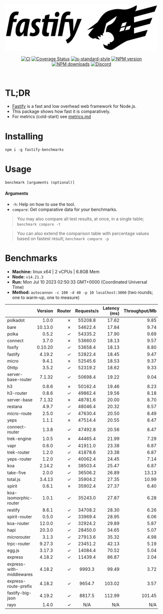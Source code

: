 <div align="center">
  <img src="https://github.com/fastify/graphics/raw/HEAD/fastify-landscape-outlined.svg" width="650" height="auto"/>
</div>

<div align="center">

[![CI](https://github.com/fastify/fastify/workflows/ci/badge.svg)](https://github.com/fastify/fastify/actions/workflows/ci.yml)
[![Coverage Status](https://coveralls.io/repos/github/fastify/fastify/badge.svg?branch=master)](https://coveralls.io/github/fastify/fastify?branch=master)
[![js-standard-style](https://img.shields.io/badge/code%20style-standard-brightgreen.svg?style=flat)](http://standardjs.com/)
[![NPM version](https://img.shields.io/npm/v/fastify.svg?style=flat)](https://www.npmjs.com/package/fastify)
[![NPM downloads](https://img.shields.io/npm/dm/fastify.svg?style=flat)](https://www.npmjs.com/package/fastify) [![Discord](https://img.shields.io/discord/725613461949906985)](https://discord.gg/fastify)

</div>
<br />

# TL;DR

* [Fastify](https://github.com/fastify/fastify) is a fast and low overhead web framework for Node.js.
* This package shows how fast it is comparatively.
* For metrics (cold-start) see [metrics.md](./METRICS.md)

# Installing

```
npm i -g fastify-benchmarks
```

# Usage

```
benchmark [arguments (optional)]
```

#### Arguments

* `-h`: Help on how to use the tool.
* `compare`: Get comparative data for your benchmarks.

> You may also compare all test results, at once, in a single table; `benchmark compare -t`

> You can also extend the comparison table with percentage values based on fastest result; `benchmark compare -p`
# Benchmarks

* __Machine:__ linux x64 | 2 vCPUs | 6.8GB Mem
* __Node:__ `v14.21.3`
* __Run:__ Mon Jul 10 2023 02:50:33 GMT+0000 (Coordinated Universal Time)
* __Method:__ `autocannon -c 100 -d 40 -p 10 localhost:3000` (two rounds; one to warm-up, one to measure)

|                          | Version | Router | Requests/s | Latency (ms) | Throughput/Mb |
| :--                      | --:     | --:    | :-:        | --:          | --:           |
| polkadot                 | 1.0.0   | ✗      | 55208.8    | 17.62        | 9.85          |
| bare                     | 10.13.0 | ✗      | 54622.4    | 17.84        | 9.74          |
| polka                    | 0.5.2   | ✓      | 54335.2    | 17.90        | 9.69          |
| connect                  | 3.7.0   | ✗      | 53660.0    | 18.13        | 9.57          |
| foxify                   | 0.10.20 | ✓      | 53658.4    | 18.13        | 8.80          |
| fastify                  | 4.19.2  | ✓      | 52822.4    | 18.45        | 9.47          |
| micro                    | 9.4.1   | ✗      | 52545.6    | 18.53        | 9.37          |
| 0http                    | 3.5.2   | ✓      | 52319.2    | 18.62        | 9.33          |
| server-base-router       | 7.1.32  | ✓      | 50698.4    | 19.22        | 9.04          |
| h3                       | 0.8.6   | ✗      | 50162.4    | 19.46        | 8.23          |
| h3-router                | 0.8.6   | ✓      | 49862.4    | 19.56        | 8.18          |
| server-base              | 7.1.32  | ✗      | 48781.6    | 20.00        | 8.70          |
| restana                  | 4.9.7   | ✓      | 48046.4    | 20.32        | 8.57          |
| micro-route              | 2.5.0   | ✓      | 47630.4    | 20.50        | 8.49          |
| yeps                     | 1.1.1   | ✗      | 47514.4    | 20.55        | 8.47          |
| connect-router           | 1.3.8   | ✓      | 47492.8    | 20.56        | 8.47          |
| trek-engine              | 1.0.5   | ✗      | 44465.4    | 21.99        | 7.29          |
| vapr                     | 0.6.0   | ✓      | 41911.0    | 23.38        | 6.87          |
| trek-router              | 1.2.0   | ✓      | 41878.6    | 23.38        | 6.87          |
| yeps-router              | 1.2.0   | ✓      | 40062.4    | 24.45        | 7.14          |
| koa                      | 2.14.2  | ✗      | 38503.4    | 25.47        | 6.87          |
| take-five                | 2.0.0   | ✓      | 36506.2    | 26.89        | 13.13         |
| total.js                 | 3.4.13  | ✓      | 35904.2    | 27.35        | 10.99         |
| spirit                   | 0.6.1   | ✗      | 35902.4    | 27.37        | 6.40          |
| koa-isomorphic-router    | 1.0.1   | ✓      | 35243.0    | 27.87        | 6.28          |
| restify                  | 8.6.1   | ✓      | 34708.2    | 28.30        | 6.26          |
| spirit-router            | 0.5.0   | ✓      | 33969.4    | 28.95        | 6.06          |
| koa-router               | 12.0.0  | ✓      | 32924.2    | 29.89        | 5.87          |
| hapi                     | 20.3.0  | ✓      | 28450.0    | 34.65        | 5.07          |
| microrouter              | 3.1.3   | ✓      | 27913.6    | 35.32        | 4.98          |
| trpc-router              | 9.27.3  | ✓      | 23451.2    | 42.13        | 5.19          |
| egg.js                   | 3.17.3  | ✓      | 14084.4    | 70.52        | 5.04          |
| express                  | 4.18.2  | ✓      | 11439.4    | 86.87        | 2.04          |
| express-with-middlewares | 4.18.2  | ✓      | 9993.3     | 99.49        | 3.72          |
| express-route-prefix     | 4.18.2  | ✓      | 9654.7     | 103.02       | 3.57          |
| fastify-big-json         | 4.19.2  | ✓      | 8817.5     | 112.99       | 101.45        |
| rayo                     | 1.4.0   | ✓      | N/A        | N/A          | N/A           |
